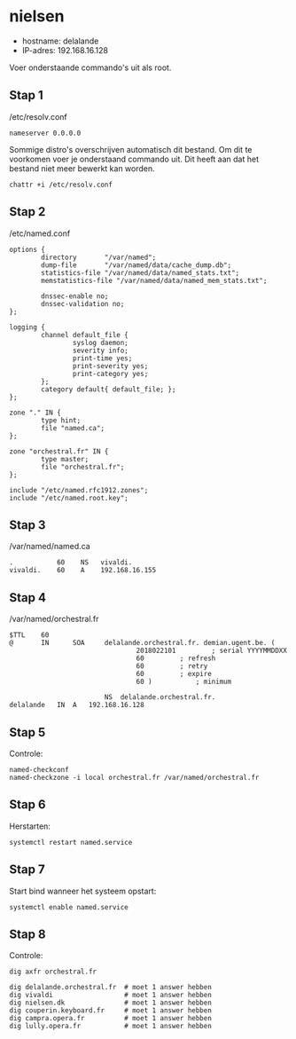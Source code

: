 # nielsen

- hostname: delalande
- IP-adres: 192.168.16.128

Voer onderstaande commando's uit als root.

## Stap 1
/etc/resolv.conf
```
nameserver 0.0.0.0
```

Sommige distro's overschrijven automatisch dit bestand.
Om dit te voorkomen voer je onderstaand commando uit.
Dit heeft aan dat het bestand niet meer bewerkt kan worden.

```
chattr +i /etc/resolv.conf
```

## Stap 2
/etc/named.conf

```
options {
        directory       "/var/named";
        dump-file       "/var/named/data/cache_dump.db";
        statistics-file "/var/named/data/named_stats.txt";
        memstatistics-file "/var/named/data/named_mem_stats.txt";

        dnssec-enable no;
        dnssec-validation no;
};

logging {
        channel default_file {
                syslog daemon;
                severity info;
                print-time yes;
                print-severity yes;
                print-category yes;
        };
        category default{ default_file; };
};

zone "." IN {
        type hint;
        file "named.ca";
};

zone "orchestral.fr" IN {
        type master;
        file "orchestral.fr";
};

include "/etc/named.rfc1912.zones";
include "/etc/named.root.key";
```

## Stap 3
/var/named/named.ca

```
.           60    NS   vivaldi.
vivaldi.    60    A    192.168.16.155
```

## Stap 4
/var/named/orchestral.fr

```
$TTL	60
@       IN      SOA     delalande.orchestral.fr. demian.ugent.be. (
                                2018022101         ; serial YYYYMMDDXX
                                60	   	   ; refresh
                                60		   ; retry
                                60		   ; expire
                                60 )	   	   ; minimum

                        NS	delalande.orchestral.fr.
delalande	IN	A	192.168.16.128
```

## Stap 5
Controle:

```
named-checkconf
named-checkzone -i local orchestral.fr /var/named/orchestral.fr
```

## Stap 6
Herstarten:

```
systemctl restart named.service
```

## Stap 7
Start bind wanneer het systeem opstart:

```
systemctl enable named.service
```

## Stap 8
Controle:

```
dig axfr orchestral.fr

dig delalande.orchestral.fr  # moet 1 answer hebben
dig vivaldi                  # moet 1 answer hebben
dig nielsen.dk               # moet 1 answer hebben
dig couperin.keyboard.fr     # moet 1 answer hebben
dig campra.opera.fr          # moet 1 answer hebben
dig lully.opera.fr           # moet 1 answer hebben
```